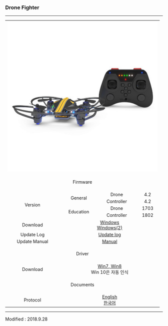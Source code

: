 ### Drone Fighter

---

<div align="center">
    <table>
        <tr>
            <td colspan="4">
                <div align="center">
                    <img src="/assets/images/products/drone_fighter_and_controller.jpg" alt="e_drone" height="480" width="480">
                </div>
            </td>
        </tr>
        <tr>
            <td colspan="4"><div align="center">&nbsp;<br>Firmware<br>&nbsp;</div></td>
        </tr>
        <tr>
            <td rowspan="4"><div align="center">Version</div></td>
            <td rowspan="2"><div align="center">General</div></td>
            <td><div align="center">Drone</div></td>
            <td><div align="center">4.2</div></td>
        </tr>
        <tr>
            <td><div align="center">Controller</div></td>
            <td><div align="center">4.2</div></td>
        </tr>
        <tr>
            <td rowspan="2"><div align="center">Education</div></td>
            <td><div align="center">Drone</div></td>
            <td><div align="center">1703</div></td>
        </tr>
        <tr>
            <td><div align="center">Controller</div></td>
            <td><div align="center">1802</div></td>
        </tr>
        <tr>
            <td><div align="center">Download</div></td>
            <td colspan="3">
                <div align="center"><a href="https://drive.google.com/open?id=1Iu085RiTYxA8CBpZ80ZGDym7qCj0ETyy" target="_blank">Windows</a></div>
                <div align="center"><a href="https://s3.ap-northeast-2.amazonaws.com/byrobot/DroneFighter_20180504_release_4.zip" target="_blank">Windows(2)</a></div>
            </td>
        </tr>
        <tr>
            <td><div align="center">Update Log</div></td>
            <td colspan="3"><div align="center"><a href="/documents/kr/products/dronefighter2017/log/updates/firmware/">Update log</a></div></td>
        </tr>
        <tr>
            <td><div align="center">Update Manual</div></td>
            <td colspan="3"><div align="center"><a href="/documents/kr/products/dronefighter2017/manual/update/">Manual</a></div></td>
        </tr>
        <tr>
            <td colspan="4"><div align="center">&nbsp;<br>Driver<br>&nbsp;</div></td>
        </tr>
        <tr>
            <td><div align="center">Download</div></td>
            <td colspan="3">
                <div align="center"><a href="https://drive.google.com/open?id=19bmT3b8a3nEqCXzXk88lMeO7gHxyGZuY" target="_blank">Win7, Win8</a></div>
                <div align="center">Win 10은 자동 인식</div>
            </td>
        </tr>
        <tr>
            <td colspan="4"><div align="center">&nbsp;<br>Documents<br>&nbsp;</div></td>
        </tr>
        <tr>
            <td><div align="center">Protocol</div></td>
            <td colspan="3">
                <div align="center"><a href="/documents/en/products/dronefighter2017/protocol/">English</a><br/><a href="/documents/kr/products/dronefighter2017/protocol/">한국어</a></div>
            </td>
        </tr>
    </table>
</div>

---

Modified : 2018.9.28